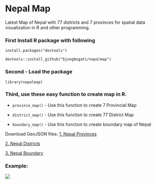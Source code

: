 # Nepal Map

Latest Map of Nepal with 77 districts and 7 provinces for spatial data visualization in R and other programming.


### First Install R package with following

`install.packages("devtools")`

`devtools::install_github("bjungbogati/nepalmap")`

### Second - Load the package

`library(nepalmap)`

### Third, use these easy function to create map in R.

- `province_map()` - Use this function to create 7 Provincial Map 

- `district_map()` - Use this function to create 77 District Map

- `boundary_map()` - Use this function to create boundary map of Nepal


Download GeoJSON files:
[1. Nepal Provinces](https://raw.githubusercontent.com/rugnepal/nepalmap/main/data/nepal-provinces.geojson)

[2. Nepal Districts](https://raw.githubusercontent.com/rugnepal/nepalmap/main/data/nepal-districts.geojson)

[3. Nepal Boundary](https://raw.githubusercontent.com/rugnepal/nepalmap/main/data/nepal-boundary.geojson)


### Example:

![](https://pbs.twimg.com/media/FAC36ymUYAI2PXq?format=jpg&name=4096x4096)
